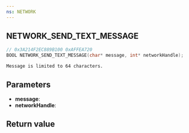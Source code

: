 ```yaml
---
ns: NETWORK
---
```

## NETWORK_SEND_TEXT_MESSAGE

```c
// 0x3A214F2EC889B100 0xAFFEA720
BOOL NETWORK_SEND_TEXT_MESSAGE(char* message, int* networkHandle);
```

```
Message is limited to 64 characters.
```

## Parameters
* **message**: 
* **networkHandle**: 

## Return value
